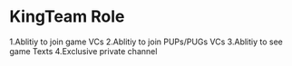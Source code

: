 # KingTeam Role
1.Ablitiy to join game VCs
2.Ablitiy to join PUPs/PUGs VCs
3.Ablitiy to see game Texts
4.Exclusive private channel
